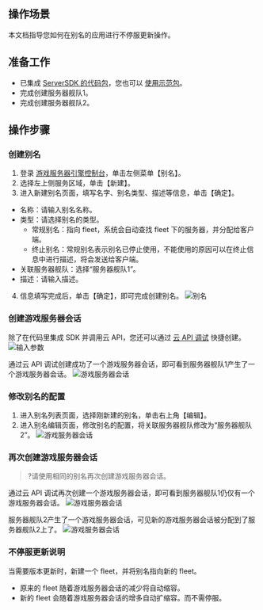## 操作场景
本文档指导您如何在别名的应用进行不停服更新操作。




## 准备工作 
- 已集成 [ServerSDK 的代码包](https://cloud.tencent.com/document/product/1165/41030)，您也可以 [使用示范包](https://cloud.tencent.com/document/product/1165/43363)。
- 完成创建服务器舰队1。
- 完成创建服务器舰队2。

## 操作步骤
### 创建别名 
1. 登录 [游戏服务器引擎控制台](https://console.cloud.tencent.com/gse/asset)，单击左侧菜单【别名】。
2. 选择左上侧服务区域，单击【新建】。
3. 进入新建别名页面，填写名字、别名类型、描述等信息，单击【确定】。
 - 名称：请输入别名名称。
 - 类型：请选择别名的类型。
    - 常规别名：指向 fleet，系统会自动查找 fleet 下的服务器，并分配给客户端。
    - 终止别名：常规别名表示别名已停止使用，不能使用的原因可以在终止信息中进行描述，将会发送给客户端。
 - 关联服务器舰队：选择“服务器舰队1”。
 - 描述：请输入描述。
4. 信息填写完成后，单击【确定】，即可完成创建别名。
![别名](https://main.qcloudimg.com/raw/4ec98751ff9ad0055410ff087fd858ff.png)

### 创建游戏服务器会话
除了在代码里集成 SDK 并调用云 API，您还可以通过 [云 API 调试](https://console.cloud.tencent.com/api/explorer?Product=gse) 快捷创建。
![输入参数](https://main.qcloudimg.com/raw/0767cf7013d2d1194bafbf65fb20362f.png)
 
通过云 API 调试创建成功了一个游戏服务器会话，即可看到服务器舰队1产生了一个游戏服务器会话。
![游戏服务器会话](https://main.qcloudimg.com/raw/58439b19b9a41bad50fd3e1c552e72c4.png)


### 修改别名的配置
1. 进入别名列表页面，选择刚新建的别名，单击右上角【编辑】。
2. 进入别名编辑页面，修改别名的配置，将关联服务器舰队修改为“服务器舰队2”。
![游戏服务器会话](https://main.qcloudimg.com/raw/00e0db5c9e188af5dc198f904f14aa0d.png)
 
### 再次创建游戏服务器会话
>?请使用相同的别名再次创建游戏服务器会话。

通过云 API 调试再次创建一个游戏服务器会话，即可看到服务器舰队1仍仅有一个游戏服务器会话。
![游戏服务器会话](https://main.qcloudimg.com/raw/58439b19b9a41bad50fd3e1c552e72c4.png)

服务器舰队2产生了一个游戏服务器会话，可见新的游戏服务器会话被分配到了服务器舰队2上了。
![游戏服务器会话](https://main.qcloudimg.com/raw/fb2f9157939de87a58fe76ccfbeadddf.png)



### 不停服更新说明
当需要版本更新时，新建一个 fleet，并将别名指向新的 fleet。
- 原来的 fleet 随着游戏服务器会话的减少将自动缩容。
- 新的 fleet 会随着游戏服务器会话的增多自动扩缩容。而不需停服。






